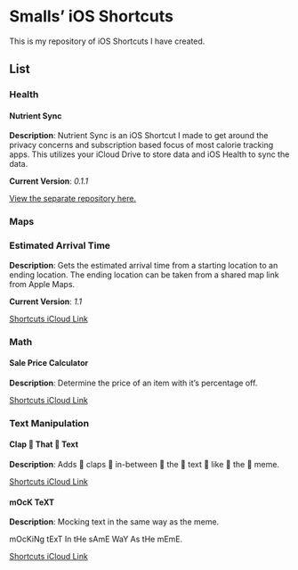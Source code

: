 # Smalls’ iOS Shortcuts

This is my repository of iOS Shortcuts I have created.

## List

### Health

#### Nutrient Sync

**Description**: Nutrient Sync is an iOS Shortcut I made to get around the privacy concerns and subscription based focus of most calorie tracking apps. This utilizes your iCloud Drive to store data and iOS Health to sync the data.

**Current Version**: _0.1.1_

[View the separate repository here.](https://github.com/Smalls1652/Nutrient-Sync)

### Maps

### Estimated Arrival Time

**Description**: Gets the estimated arrival time from a starting location to an ending location. The ending location can be taken from a shared map link from Apple Maps.

**Current Version**: _1.1_

[Shortcuts iCloud Link](https://www.icloud.com/shortcuts/a1fadeaa57414b699dd63e7f0916ef28)

### Math

#### Sale Price Calculator

**Description**: Determine the price of an item with it’s percentage off.

[Shortcuts iCloud Link](https://www.icloud.com/shortcuts/a702bd38d5ad461eb66d154531489dca)

### Text Manipulation

#### Clap 👏 That 👏 Text

**Description**: Adds 👏 claps 👏 in-between 👏 the 👏 text 👏 like 👏 the 👏 meme.

[Shortcuts iCloud Link](https://www.icloud.com/shortcuts/9f1696f4e599424a90dd582a3b8522e2)

#### mOcK TeXT

**Description**: Mocking text in the same way as the meme.

mOcKiNg tExT In tHe sAmE WaY As tHe mEmE.

[Shortcuts iCloud Link](https://www.icloud.com/shortcuts/0bf9967bb8634fd58b0caaa4304eedf9)